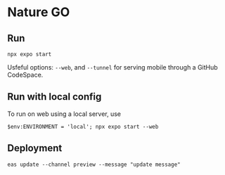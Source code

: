 # Nature GO

## Run

```npx expo start```

Usfeful options: `--web`, and `--tunnel` for serving mobile through a GitHub CodeSpace.

## Run with local config

To run on web using a local server, use

```$env:ENVIRONMENT = 'local'; npx expo start --web```

## Deployment

```eas update --channel preview --message "update message"```
